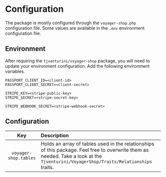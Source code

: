 # Configuration

The package is mostly configured through the `voyager-shop.php` configuration file. Some values are available in the `.env` environment configuration file.

## Environment

After requiring the `tjventurini/voyager-shop` package, you will need to update your environment configuration. Add the following environment variables.

```
PASSPORT_CLIENT_ID=<client-id>
PASSPORT_CLIENT_SECRET=<client-secret>

STRIPE_KEY=<stripe-public-key>
STRIPE_SECRET=<stripe-secret-key>

STRIPE_WEBHOOK_SECRET=<stripe-webhook-secret>
```

## Configuration

|          Key          | Description                                                                                                                                                                          |
|:---------------------:|:-------------------------------------------------------------------------------------------------------------------------------------------------------------------------------------|
| `voyager-shop.tables` | Holds an array of tables used in the relationships of this package. Feel free to overwrite them as needed. Take a look at the `Tjventurini/VoyagerShop/Traits/Relationships` traits. |